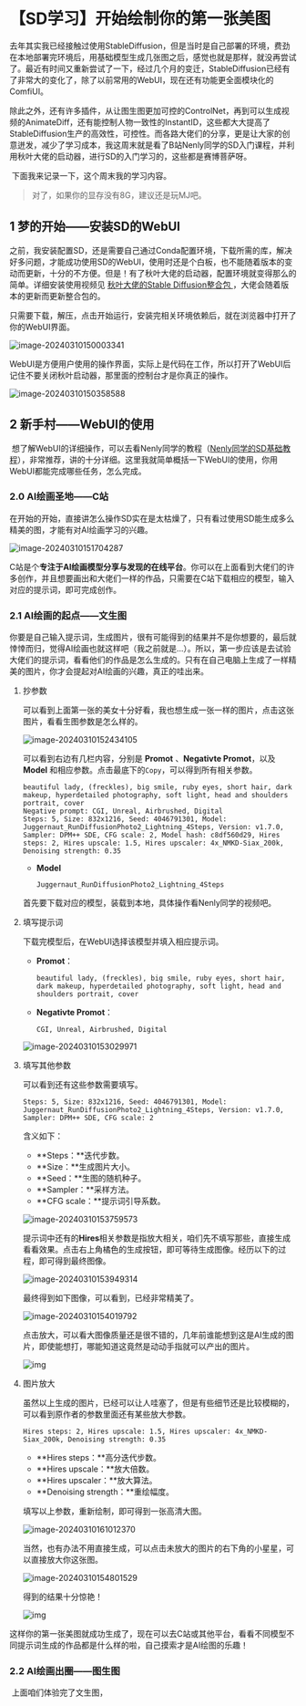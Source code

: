# 【SD学习】开始绘制你的第一张美图

​	去年其实我已经接触过使用StableDiffusion，但是当时是自己部署的环境，费劲在本地部署完环境后，用基础模型生成几张图之后，感觉也就是那样，就没再尝试了。最近有时间又重新尝试了一下，经过几个月的变迁，StableDiffusion已经有了非常大的变化了，除了以前常用的WebUI，现在还有功能更全面模块化的ComfiUI。

​	除此之外，还有许多插件，从让图生图更加可控的ControlNet，再到可以生成视频的AnimateDiff，还有能控制人物一致性的InstantID，这些都大大提高了StableDiffusion生产的高效性，可控性。而各路大佬们的分享，更是让大家的创意迸发，减少了学习成本，我这周末就是看了B站Nenly同学的SD入门课程，并利用秋叶大佬的启动器，进行SD的入门学习的，这些都是赛博菩萨呀。

​	下面我来记录一下，这个周末我的学习内容。

> 对了，如果你的显存没有8G，建议还是玩MJ吧。

## 1 梦的开始——安装SD的WebUI

​	之前，我安装配置SD，还是需要自己通过Conda配置环境，下载所需的库，解决好多问题，才能成功使用SD的WebUI，使用时还是个白板，也不能随着版本的变动而更新，十分的不方便。但是！有了秋叶大佬的启动器，配置环境就变得那么的简单。详细安装使用视频见 [秋叶大佬的Stable Diffusion整合包 ](https://www.bilibili.com/video/BV1iM4y1y7oA/?spm_id_from=333.788.recommend_more_video.-1&vd_source=0d9448349c913d93662ef6c2456b7d22)，大佬会随着版本的更新而更新整合包的。

​	只需要下载，解压，点击开始运行，安装完相关环境依赖后，就在浏览器中打开了你的WebUI界面。

![image-20240310150003341](https://raw.githubusercontent.com/ZzDarker/figure/main/img/image-20240310150003341.png)

​	WebUI是方便用户使用的操作界面，实际上是代码在工作，所以打开了WebUI后记住不要关闭秋叶启动器，那里面的控制台才是你真正的操作。

![image-20240310150358588](https://raw.githubusercontent.com/ZzDarker/figure/main/img/image-20240310150358588.png)

## 2 新手村——WebUI的使用

​	想了解WebUI的详细操作，可以去看Nenly同学的教程（[Nenly同学的SD基础教程](https://www.bilibili.com/video/BV1As4y127HW/?spm_id_from=333.999.0.0&vd_source=0d9448349c913d93662ef6c2456b7d22)），非常推荐，讲的十分详细。这里我就简单概括一下WebUI的使用，你用WebUI都能完成哪些任务，怎么完成。

### 2.0 AI绘画圣地——C站

​	在开始的开始，直接讲怎么操作SD实在是太枯燥了，只有看过使用SD能生成多么精美的图，才能有对AI绘画学习的兴趣。

![image-20240310151704287](https://raw.githubusercontent.com/ZzDarker/figure/main/img/image-20240310151704287.png)

​	C站是个**专注于AI绘画模型分享与发现的在线平台**。你可以在上面看到大佬们的许多创作，并且想要画出和大佬们一样的作品，只需要在C站下载相应的模型，输入对应的提示词，即可完成创作。

### 2.1 AI绘画的起点——文生图

​	你要是自己输入提示词，生成图片，很有可能得到的结果并不是你想要的，最后就悻悻而归，觉得AI绘画也就这样吧（我之前就是...）。所以，第一步应该是去试验大佬们的提示词，看看他们的作品是怎么生成的。只有在自己电脑上生成了一样精美的图片，你才会提起对AI绘画的兴趣，真正的哇出来。

1. 抄参数

   可以看到上面第一张的美女十分好看，我也想生成一张一样的图片，点击这张图片，看看生图参数是怎么样的。

   ![image-20240310152434105](https://raw.githubusercontent.com/ZzDarker/figure/main/img/image-20240310152434105.png)

   可以看到右边有几栏内容，分别是 **Promot** 、**Negativte Promot**，以及 **Model** 和相应参数。点击最底下的`Copy`，可以得到所有相关参数。

   ```
   beautiful lady, (freckles), big smile, ruby eyes, short hair, dark makeup, hyperdetailed photography, soft light, head and shoulders portrait, cover
   Negative prompt: CGI, Unreal, Airbrushed, Digital
   Steps: 5, Size: 832x1216, Seed: 4046791301, Model: Juggernaut_RunDiffusionPhoto2_Lightning_4Steps, Version: v1.7.0, Sampler: DPM++ SDE, CFG scale: 2, Model hash: c8df560d29, Hires steps: 2, Hires upscale: 1.5, Hires upscaler: 4x_NMKD-Siax_200k, Denoising strength: 0.35
   ```

   - **Model**

     ```
     Juggernaut_RunDiffusionPhoto2_Lightning_4Steps
     ```

   首先要下载对应的模型，装载到本地，具体操作看Nenly同学的视频吧。

2. 填写提示词

   下载完模型后，在WebUI选择该模型并填入相应提示词。

   - **Promot**：

     ```
     beautiful lady, (freckles), big smile, ruby eyes, short hair, dark makeup, hyperdetailed photography, soft light, head and shoulders portrait, cover
     ```

   - **Negativte Promot**：

     ```
     CGI, Unreal, Airbrushed, Digital
     ```

   ![image-20240310153029971](https://raw.githubusercontent.com/ZzDarker/figure/main/img/image-20240310153029971.png)

3. 填写其他参数

   可以看到还有这些参数需要填写。

   ```
   Steps: 5, Size: 832x1216, Seed: 4046791301, Model: Juggernaut_RunDiffusionPhoto2_Lightning_4Steps, Version: v1.7.0, Sampler: DPM++ SDE, CFG scale: 2
   ```

   含义如下：

   - **Steps：**迭代步数。
   - **Size：**生成图片大小。
   - **Seed：**生图的随机种子。
   - **Sampler：**采样方法。
   - **CFG scale：**提示词引导系数。

   ![image-20240310153759573](https://raw.githubusercontent.com/ZzDarker/figure/main/img/image-20240310153759573.png)

   提示词中还有的**Hires**相关参数是指放大相关，咱们先不填写那些，直接生成看看效果。点击右上角橘色的生成按钮，即可等待生成图像。经历以下的过程，即可得到最终图像。

   ![image-20240310153949314](https://raw.githubusercontent.com/ZzDarker/figure/main/img/image-20240310153949314.png)

   最终得到如下图像，可以看到，已经非常精美了。

   ![image-20240310154019792](https://raw.githubusercontent.com/ZzDarker/figure/main/img/image-20240310154019792.png)

   点击放大，可以看大图像质量还是很不错的，几年前谁能想到这是AI生成的图片，即使能想打，哪能知道这竟然是动动手指就可以产出的图片。

   ![img](https://raw.githubusercontent.com/ZzDarker/figure/main/img/00000-4046791301.png)

4. 图片放大

   虽然以上生成的图片，已经可以让人哇塞了，但是有些细节还是比较模糊的，可以看到原作者的参数里面还有某些放大参数。

   ```
   Hires steps: 2, Hires upscale: 1.5, Hires upscaler: 4x_NMKD-Siax_200k, Denoising strength: 0.35
   ```

   - **Hires steps：**高分迭代步数。
   - **Hires upscale：**放大倍数。
   -  **Hires upscaler：**放大算法。
   - **Denoising strength：**重绘幅度。

   填写以上参数，重新绘制，即可得到一张高清大图。

   ![image-20240310161012370](https://raw.githubusercontent.com/ZzDarker/figure/main/img/image-20240310161012370.png)

   当然，也有办法不用直接生成，可以点击未放大的图片的右下角的小星星，可以直接放大你这张图。

   ![image-20240310154801529](https://raw.githubusercontent.com/ZzDarker/figure/main/img/image-20240310154801529.png)

   得到的结果十分惊艳！

   ![img](https://raw.githubusercontent.com/ZzDarker/figure/main/img/00001-4046791301.png)

这样你的第一张美图就成功生成了，现在可以去C站或其他平台，看看不同模型不同提示词生成的作品都是什么样的啦，自己摸索才是AI绘图的乐趣！

### 2.2 AI绘画出圈——图生图

​	上面咱们体验完了文生图，